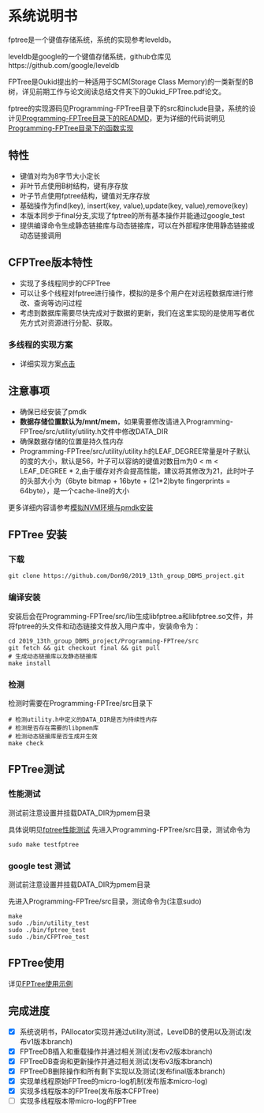 # 系统说明书

fptree是一个键值存储系统，系统的实现参考leveldb。

leveldb是google的一个键值存储系统，github仓库见https://github.com/google/leveldb

FPTree是Oukid提出的一种适用于SCM(Storage Class Memory)的一类新型的B树，详见前期工作与论文阅读总结文件夹下的Oukid_FPTree.pdf论文。

fptree的实现源码见Programming-FPTree目录下的src和include目录，系统的设计见[Programming-FPTree目录下的READMD](./Programming-FPTree/README.md)，更为详细的代码说明见[Programming-FPTree目录下的函数实现](./Programming-FPTree/函数实现.md)

## 特性
- 键值对均为8字节大小定长
- 非叶节点使用B树结构，键有序存放
- 叶子节点使用fptree结构，键值对无序存放
- 基础操作为find(key), insert(key, value),update(key, value),remove(key)
- 本版本同步于final分支,实现了fptree的所有基本操作并能通过google_test
- 提供编译命令生成静态链接库与动态链接库，可以在外部程序使用静态链接或动态链接调用

## CFPTree版本特性

- 实现了多线程同步的CFPTree
- 可以让多个线程对fptree进行操作，模拟的是多个用户在对远程数据库进行修改、查询等访问过程
- 考虑到数据库需要尽快完成对于数据的更新，我们在这里实现的是使用写者优先方式对资源进行分配、获取。

### 多线程的实现方案

- 详细实现方案[点击](https://github.com/Don98/2019_13th_group_DBMS_project/blob/CFPTree/Programming-FPTree/%E5%A4%9A%E7%BA%BF%E7%A8%8B%E7%9A%84%E5%AE%9E%E7%8E%B0%E6%96%B9%E6%A1%88%E8%A7%A3%E9%87%8A.md)

## 注意事项

- 确保已经安装了pmdk
- **数据存储位置默认为/mnt/mem**，如果需要修改请进入Programming-FPTree/src/utility/utility.h文件中修改DATA_DIR
- 确保数据存储的位置是持久性内存
- Programming-FPTree/src/utility/utility.h的LEAF_DEGREE常量是叶子默认的度的大小，默认是56，叶子可以容纳的键值对数目m为0 < m < LEAF_DEGREE * 2,由于缓存对齐会提高性能，建议将其修改为21，此时叶子的头部大小为（6byte bitmap + 16byte + (21*2)byte fingerprints = 64byte），是一个cache-line的大小

更多详细内容请参考[模拟NVM环境与pmdk安装](./模拟NVM环境与pmdk安装.md)

## FPTree 安装

### 下载

```
git clone https://github.com/Don98/2019_13th_group_DBMS_project.git
```

### 编译安装
安装后会在Programming-FPTree/src/lib生成libfptree.a和libfptree.so文件，并将fptree的头文件和动态链接文件放入用户库中，安装命令为：
```
cd 2019_13th_group_DBMS_project/Programming-FPTree/src
git fetch && git checkout final && git pull 
# 生成动态链接库以及静态链接库
make install                                         
```

### 检测
检测时需要在Programming-FPTree/src目录下
```
# 检测utility.h中定义的DATA_DIR是否为持续性内存
# 检测是否存在需要的libpmem库
# 检测动态链接库是否生成并生效
make check                                            
```

## FPTree测试

### 性能测试

测试前注意设置并挂载DATA_DIR为pmem目录

具体说明见[fptree性能测试](fptree性能测试.md)
先进入Programming-FPTree/src目录，测试命令为

```
sudo make testfptree
```

### google test 测试

测试前注意设置并挂载DATA_DIR为pmem目录

先进入Programming-FPTree/src目录，测试命令为(注意sudo)

```
make
sudo ./bin/utility_test
sudo ./bin/fptree_test
sudo ./bin/CFPTree_test
```

## FPTree使用
详见[FPTree使用示例](FPTree使用示例.md)

## 完成进度

- [x] 系统说明书，PAllocator实现并通过utility测试，LevelDB的使用以及测试(发布v1版本branch)
- [x] FPTreeDB插入和重载操作并通过相关测试(发布v2版本branch)
- [x] FPTreeDB查询和更新操作并通过相关测试(发布v3版本branch)
- [x] FPTreeDB删除操作和所有剩下实现以及测试(发布final版本branch)
- [x] 实现单线程原始FPTree的micro-log机制(发布版本micro-log)
- [x] 实现多线程版本的FPTree(发布版本CFPTree)
- [ ] 实现多线程版本带micro-log的FPTree
